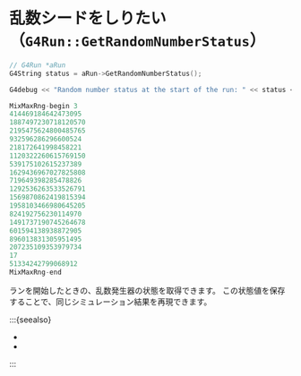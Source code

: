 # 乱数シードをしりたい（``G4Run::GetRandomNumberStatus``）

```cpp
// G4Run *aRun
G4String status = aRun->GetRandomNumberStatus();

G4debug << "Random number status at the start of the run: " << status << G4endl;

MixMaxRng-begin 3
414469184642473095
1887497230718120570
2195475624800485765
932596286296600524
218172641998458221
1120322260615769150
539175102615237389
1629436967027825808
719649398285478826
1292536263533526791
1569870862419815394
1958103466980645205
824192756230114970
1491737190745264678
601594138938872905
896013831305951495
207235109353979734
17
51334242799068912
MixMaxRng-end
```

ランを開始したときの、乱数発生器の状態を取得できます。
この状態値を保存することで、同じシミュレーション結果を再現できます。

:::{seealso}

- [](./geant4-random.md)
- [](./geant4-event-random.md)

:::
